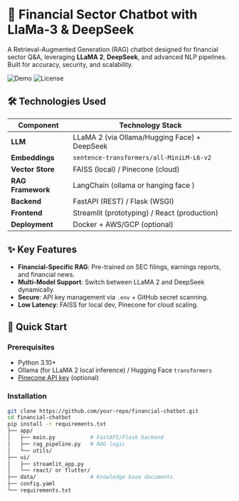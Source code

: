 # 💬 Financial Sector Chatbot with LlaMa-3 & DeepSeek

A Retrieval-Augmented Generation (RAG) chatbot designed for financial sector Q&A, leveraging **LLaMA 2**, **DeepSeek**, and advanced NLP pipelines. Built for accuracy, security, and scalability.

![Demo](https://img.shields.io/badge/Demo-Streamlit-blue) ![License](https://img.shields.io/badge/License-MIT-green)

## 🛠️ Technologies Used

| Component          | Technology Stack                                                                 |
|--------------------|---------------------------------------------------------------------------------|
| **LLM**            | LLaMA 2 (via Ollama/Hugging Face) + DeepSeek                                    |
| **Embeddings**     | `sentence-transformers/all-MiniLM-L6-v2`                                        |
| **Vector Store**   | FAISS (local) / Pinecone (cloud)                                               |
| **RAG Framework**  | LangChain   (ollama or hanging face )                                                                    |
| **Backend**        | FastAPI (REST) / Flask (WSGI)                                                  |
| **Frontend**       | Streamlit (prototyping) / React (production)                                   |
| **Deployment**     | Docker + AWS/GCP (optional)                                                    |

## ✨ Key Features

- **Financial-Specific RAG**: Pre-trained on SEC filings, earnings reports, and financial news.
- **Multi-Model Support**: Switch between LLaMA 2 and DeepSeek dynamically.
- **Secure**: API key management via `.env` + GitHub secret scanning.
- **Low Latency**: FAISS for local dev, Pinecone for cloud scaling.

## 🚀 Quick Start

### Prerequisites
- Python 3.10+
- Ollama (for LLaMA 2 local inference) / Hugging Face `transformers`
- [Pinecone API key](https://www.pinecone.io/) (optional)

### Installation
```bash
git clone https://github.com/your-repo/financial-chatbot.git
cd financial-chatbot
pip install -r requirements.txt
├── app/
│   ├── main.py           # FastAPI/Flask backend
│   ├── rag_pipeline.py   # RAG logic
│   └── utils/
├── ui/
│   ├── streamlit_app.py
│   └── react/ or flutter/
├── data/                 # Knowledge base documents
├── config.yaml
└── requirements.txt
